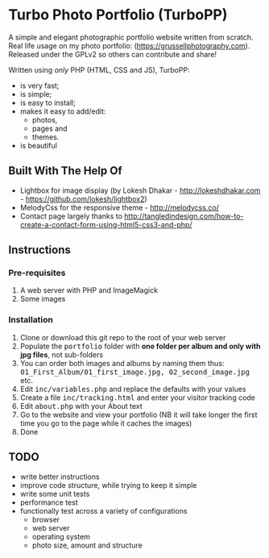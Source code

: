Turbo Photo Portfolio (TurboPP)
===============================

A simple and elegant photographic portfolio website written from scratch.
Real life usage on my photo portfolio: (https://grussellphotography.com).
Released under the GPLv2 so others can contribute and share!

Written using _only_ PHP (HTML, CSS and JS), TurboPP:
- is very fast;
- is simple;
- is easy to install;
- makes it easy to add/edit:
  - photos,
  - pages and
  - themes.
- is beautiful

Built With The Help Of
-----------------------
- Lightbox for image display (by Lokesh Dhakar - http://lokeshdhakar.com - https://github.com/lokesh/lightbox2)
- MelodyCss for the responsive theme - http://melodycss.co/
- Contact page largely thanks to http://tangledindesign.com/how-to-create-a-contact-form-using-html5-css3-and-php/

Instructions
------------
### Pre-requisites
1. A web server with PHP and ImageMagick
2. Some images

### Installation
1. Clone or download this git repo to the root of your web server
2. Populate the <tt>portfolio</tt> folder with <strong>one folder per album and only with jpg files</strong>, not sub-folders
3. You can order both images and albums by naming them thus: <tt>01_First_Album/01_first_image.jpg, 02_second_image.jpg</tt> etc.
4. Edit <tt>inc/variables.php</tt> and replace the defaults with your values
5. Create a file <tt>inc/tracking.html</tt> and enter your visitor tracking code
6. Edit <tt>about.php</tt> with your About text
7. Go to the website and view your portfolio (NB it will take longer the first time you go to the page while it caches the images)
8. Done

TODO
----
- write better instructions
- improve code structure, while trying to keep it simple
- write some unit tests
- performance test
- functionally test across a variety of configurations
  - browser
  - web server
  - operating system
  - photo size, amount and structure
